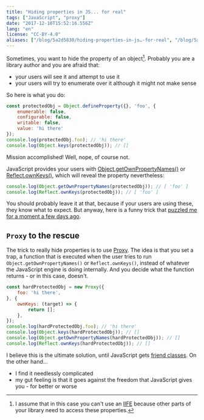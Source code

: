```yaml
---
title: "Hiding properties in JS... for real"
tags: ["JavaScript", "proxy"]
date: "2017-12-10T15:52:16.556Z"
lang: "en"
license: "CC-BY-4.0"
aliases: ["/blog/5a2d5830/hiding-properties-in-js…-for-real", "/blog/5a2d5830/hiding-properties-in-js..-for-real"]
---
```


Sometimes, you want to hide the property of an object[^1]. Probably you are a library author and you are afraid that:

* your users will see it and attempt to use it
* your users will try to enumerate over it although it might not make sense

So here is what you do:

```js
const protectedObj = Object.defineProperty({}, 'foo', {
	enumerable: false,
	configurable: false,
	writable: false,
	value: 'hi there'
});
console.log(protectedObj.foo); // 'hi there'
console.log(Object.keys(protectedObj)); // []
```

Mission accomplished!
Well, nope, of course not.

JavaScript provides your users with [Object.getOwnPropertyNames()](https://developer.mozilla.org/en-US/docs/Web/JavaScript/Reference/Global_Objects/Object/getOwnPropertyNames) or [Reflect.ownKeys()](https://developer.mozilla.org/en-US/docs/Web/JavaScript/Reference/Global_Objects/Reflect/ownKeys), which will reveal the property nevertheless:

```js
console.log(Object.getOwnPropertyNames(protectedObj)); // [ 'foo' ]
console.log(Reflect.ownKeys(protectedObj)); // [ 'foo' ]
```

You should probably leave it at that, because if your users are using these, they know what to expect.
But anyway, here is a funny trick that [puzzled me for a moment a few days ago](https://github.com/mucsi96/nightwatch-cucumber/issues/322).

## `Proxy` to the rescue

The trick to really hide properties is to use [Proxy](https://developer.mozilla.org/en-US/docs/Web/JavaScript/Reference/Global_Objects/Proxy). The idea is that you set a trap, a function that is executed when the user tries to run `Object.getOwnPropertyNames()` or `Reflect.ownKeys()`, instead of whatever the JavaScript engine is doing internally. And you decide what the function returns - or in this case, doesn't.

```js
const hardProtectedObj = new Proxy({
	foo: 'hi there',
}, {
	ownKeys: (target) => {
		return [];
	},
});
console.log(hardProtectedObj.foo); // 'hi there'
console.log(Object.keys(hardProtectedObj)); // []
console.log(Object.getOwnPropertyNames(hardProtectedObj)); // []
console.log(Reflect.ownKeys(hardProtectedObj)); // []
```

I believe this is the ultimate solution, until JavaScript gets [friend classes](https://en.wikipedia.org/wiki/Friend_class). On the other hand...

* I find it needlessly complicated
* my gut feeling is that it goes against the freedom that JavaScript gives you - for better or worse

[^1]: I assume that in this case you can't use an [IIFE](https://en.wikipedia.org/wiki/Immediately-invoked_function_expression) because other parts of your library need to access these properties.
